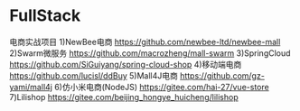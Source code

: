 # FullStack
电商实战项目
1)NewBee电商 https://github.com/newbee-ltd/newbee-mall
2)Swarm微服务 https://github.com/macrozheng/mall-swarm
3)SpringCloud https://github.com/SiGuiyang/spring-cloud-shop
4)移动端电商 https://github.com/lucisl/ddBuy
5)Mall4J电商 https://github.com/gz-yami/mall4j
6)仿小米电商(NodeJS) https://gitee.com/hai-27/vue-store
7)Lilishop https://gitee.com/beijing_hongye_huicheng/lilishop
